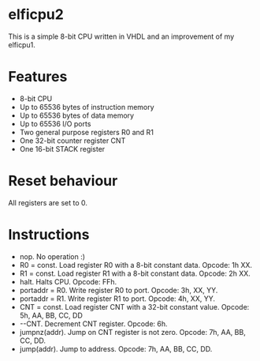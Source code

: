 # elficpu2
This is a simple 8-bit CPU written in VHDL and an improvement of my elficpu1.

# Features
- 8-bit CPU
- Up to 65536 bytes of instruction memory
- Up to 65536 bytes of data memory
- Up to 65536 I/O ports
- Two general purpose registers R0 and R1
- One 32-bit counter register CNT
- One 16-bit STACK register

# Reset behaviour
All registers are set to 0.

# Instructions
- nop. No operation :)
- R0 = const. Load register R0 with a 8-bit constant data. Opcode: 1h XX.
- R1 = const. Load register R1 with a 8-bit constant data. Opcode: 2h XX.
- halt. Halts CPU. Opcode: FFh.
- portaddr = R0. Write register R0 to port. Opcode: 3h, XX, YY.
- portaddr = R1. Write register R1 to port. Opcode: 4h, XX, YY.
- CNT = const. Load register CNT with a 32-bit constant value. Opcode: 5h, AA, BB, CC, DD
- --CNT. Decrement CNT register. Opcode: 6h.
- jumpnz(addr). Jump on CNT register is not zero. Opcode: 7h, AA, BB, CC, DD.
- jump(addr). Jump to address. Opcode: 7h, AA, BB, CC, DD.
